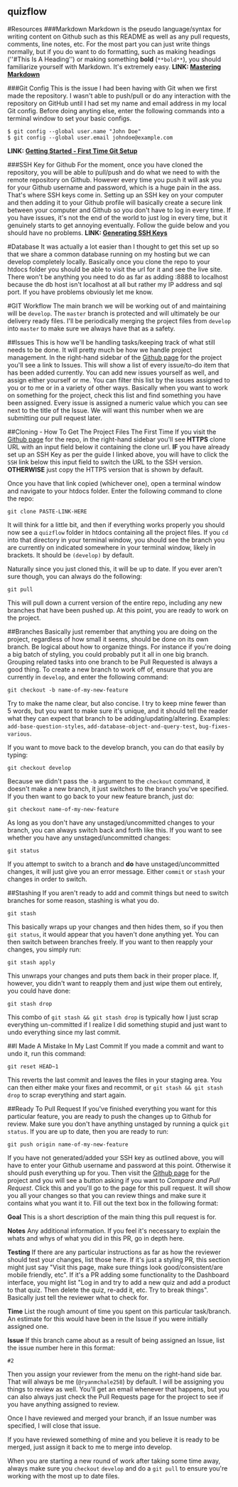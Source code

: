 ## quizflow

#Resources
###Markdown
Markdown is the pseudo language/syntax for writing content on Github such as this README as well as any pull requests, comments, line notes, etc. For the most part you can just write things normally, but if you do want to do formatting, such as making headings (''#This Is A Heading'') or making something **bold** (``**bold**``), you should familiarize yourself with Markdown. It's extremely easy.
**LINK: [Mastering Markdown](https://guides.github.com/features/mastering-markdown/.)**

###Git Config
This is the issue I had been having with Git when we first made the repository. I wasn't able to push/pull or do any interaction with the repository on GitHub until I had set my name and email address in my local Git config. Before doing anyting else, enter the following commands into a terminal window to set your basic configs.
 ```
 $ git config --global user.name "John Doe"
 $ git config --global user.email johndoe@example.com
 ```
**LINK: [Getting Started - First Time Git Setup](https://git-scm.com/book/en/v2/Getting-Started-First-Time-Git-Setup)**

###SSH Key for Github
For the moment, once you have cloned the repository, you will be able to pull/push and do what we need to with the remote repository on Github. However every time you push it will ask you for your Github username and password, which is a huge pain in the ass. That's where SSH keys come in. Setting up an SSH key on your computer and then adding it to your Github profile will basically create a secure link between your computer and Github so you don't have to log in every time.
If you have issues, it's not the end of the world to just log in every time, but it genuinely starts to get annoying eventually. Follow the guide below and you should have no problems.
**LINK: [Generating SSH Keys](https://help.github.com/articles/generating-ssh-keys/)**

#Database
It was actually a lot easier than I thought to get this set up so that we share a common database running on my hosting but we can develop completely locally. Basically once you clone the repo to your htdocs folder you should be able to visit the url for it and see the live site. There won't be anything you need to do as far as adding :8888 to localhost because the db host isn't localhost at all but rather my IP address and sql port. If you have problems obviously let me know.

#GIT Workflow
The main branch we will be working out of and maintaining will be ``develop``. The ``master`` branch is protected and will ultimately be our delivery ready files. I'll be periodically merging the project files from ``develop`` into ``master`` to make sure we always have that as a safety.

##Issues
This is how we'll be handling tasks/keeping track of what still needs to be done. It will pretty much be how we handle project management. In the right-hand sidebar of the [Github page](https://github.com/ryanmchale258/quizflow) for the project you'll see a link to Issues. This will show a list of every issue/to-do item that has been added currently. You can add new issues yourself as well, and assign either yourself or me. You can filter this list by the issues assigned to you or to me or in a variety of other ways. Basically when you want to work on something for the project, check this list and find something you have been assigned. Every issue is assigned a numeric value which you can see next to the title of the Issue. We will want this number when we are submitting our pull request later.

##Cloning - How To Get The Project Files The First Time
If you visit the [Github page](https://github.com/ryanmchale258/quizflow) for the repo, in the right-hand sidebar you'll see **HTTPS** clone URL with an input field below it containing the clone url. **IF** you have already set up an SSH Key as per the guide I linked above, you will have to click the ``SSH`` link below this input field to switch the URL to the SSH version. **OTHERWISE** just copy the HTTPS version that is shown by default.

Once you have that link copied (whichever one), open a terminal window and navigate to your htdocs folder. Enter the following command to clone the repo:
```
git clone PASTE-LINK-HERE
```

It will think for a little bit, and then if everything works properly you should now see a ``quizflow`` folder in htdocs containing all the project files. If you ``cd`` into that directory in your terminal window, you should see the branch you are currently on indicated somewhere in your terminal window, likely in brackets. It should be ``(develop)`` by default.

Naturally since you just cloned this, it will be up to date. If you ever aren't sure though, you can always do the following:
```
git pull
```

This will pull down a current version of the entire repo, including any new branches that have been pushed up. At this point, you are ready to work on the project.

##Branches
Basically just remember that anything you are doing on the project, regardless of how small it seems, should be done on its own branch. Be logical about how to organize things. For instance if you're doing a big batch of styling, you could probably put it all in one big branch. Grouping related tasks into one branch to be Pull Requested is always a good thing. To create a new branch to work off of, ensure that you are currently in ``develop``, and enter the following command:
```
git checkout -b name-of-my-new-feature
```

Try to make the name clear, but also concise. I try to keep mine fewer than 5 words, but you want to make sure it's unique, and it should tell the reader what they can expect that branch to be adding/updating/altering. Examples: ``add-base-question-styles``, ``add-database-object-and-query-test``, ``bug-fixes-various``.

If you want to move back to the develop branch, you can do that easily by typing:
```
git checkout develop
```

Because we didn't pass the ``-b`` argument to the ``checkout`` command, it doesn't make a new branch, it just switches to the branch you've specified. If you then want to go back to your new feature branch, just do:
```
git checkout name-of-my-new-feature
```

As long as you don't have any unstaged/uncommitted changes to your branch, you can always switch back and forth like this. If you want to see whether you have any unstaged/uncommitted changes:
```
git status
```

If you attempt to switch to a branch and **do** have unstaged/uncommitted changes, it will just give you an error message. Either ``commit`` or ``stash`` your changes in order to switch.

##Stashing
If you aren't ready to add and commit things but need to switch branches for some reason, stashing is what you do.
```
git stash
```

This basically wraps up your changes and then hides them, so if you then ``git status``, it would appear that you haven't done anything yet. You can then switch between branches freely. If you want to then reapply your changes, you simply run:
```
git stash apply
```

This unwraps your changes and puts them back in their proper place. If, however, you didn't want to reapply them and just wipe them out entirely, you could have done:
```
git stash drop
```

This combo of ``git stash && git stash drop`` is typically how I just scrap everything un-committed if I realize I did something stupid and just want to undo everything since my last commit.

##I Made A Mistake In My Last Commit
If you made a commit and want to undo it, run this command:
```
git reset HEAD~1
```

This reverts the last commit and leaves the files in your staging area. You can then either make your fixes and recommit, or ``git stash && git stash drop`` to scrap everything and start again.

##Ready To Pull Request
If you've finished everything you want for this particular feature, you are ready to push the changes up to Github for review. Make sure you don't have anything unstaged by running a quick ``git status``. If you are up to date, then you are ready to run:
```
git push origin name-of-my-new-feature
```

If you have not generated/added your SSH key as outlined above, you will have to enter your Github username and password at this point. Otherwise it should push everything up for you. Then visit the [Github page](https://github.com/ryanmchale258/quizflow) for the project and you will see a button asking if you want to *Compare and Pull Request*. Click this and you'll go to the page for this pull request. It will show you all your changes so that you can review things and make sure it contains what you want it to. Fill out the text box in the following format:

**Goal**
This is a short description of the main thing this pull request is for.

**Notes**
Any additional information. If you feel it's necessary to explain the whats and whys of what you did in this PR, go in depth here.

**Testing**
If there are any particular instructions as far as how the reviewer should test your changes, list those here. If it's just a styling PR, this section might just say "Visit this page, make sure things look good/consistent/are mobile friendly, etc". If it's a PR adding some functionality to the Dashboard interface, you might list "Log in and try to add a new quiz and add a product to that quiz. Then delete the quiz, re-add it, etc. Try to break things". Basically just tell the reviewer what to check for.

**Time**
List the rough amount of time you spent on this particular task/branch. An estimate for this would have been in the Issue if you were initially assigned one.

**Issue**
If this branch came about as a result of being assigned an Issue, list the issue number here in this format:
```
#2
```

Then you assign your reviewer from the menu on the right-hand side bar. That will always be me (``@ryanmchale258``) by default. I will be assigning you things to review as well. You'll get an email whenever that happens, but you can also always just check the Pull Requests page for the project to see if you have anything assigned to review.

Once I have reviewed and merged your branch, if an Issue number was specified, I will close that issue.

If you have reviewed something of mine and you believe it is ready to be merged, just assign it back to me to merge into develop.

When you are starting a new round of work after taking some time away, always make sure you ``checkout`` ``develop`` and do a ``git pull`` to ensure you're working with the most up to date files.